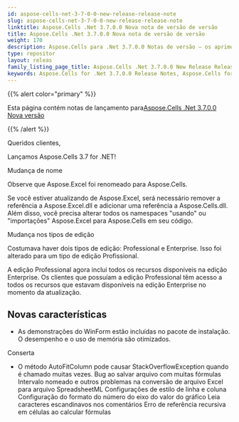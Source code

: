 ```yaml
---
id: aspose-cells-net-3-7-0-0-new-release-release-note
slug: aspose-cells-net-3-7-0-0-new-release-release-note
linktitle: Aspose.Cells .Net 3.7.0.0 Nova nota de versão de versão
title: Aspose.Cells .Net 3.7.0.0 Nova nota de versão de versão
weight: 170
description: Aspose.Cells para .Net 3.7.0.0 Notas de versão – os aprimoramentos mais recentes, novos recursos e correções
type: repositor
layout: releas
family_listing_page_title: Aspose.Cells .Net 3.7.0.0 New Release Release Note
keywords: Aspose.Cells for .Net 3.7.0.0 Release Notes, Aspose.Cells for .Net 3.7.0.0 updates and fixe
---
```

{{% alert color="primary" %}} 

 Esta página contém notas de lançamento para[Aspose.Cells .Net 3.7.0.0 Nova versão](https://releases.aspose.com/cells/net/new-releases/aspose.cells-.net-3.7.0.0-new-release/)

{{% /alert %}} 

 Queridos clientes,

Lançamos Aspose.Cells 3.7 for .NET!

 Mudança de nome

 Observe que Aspose.Excel foi renomeado para Aspose.Cells.

 Se você estiver atualizando de Aspose.Excel, será necessário remover a referência a Aspose.Excel.dll e adicionar uma referência a Aspose.Cells.dll. Além disso, você precisa alterar todos os namespaces "usando" ou "importações" Aspose.Excel para Aspose.Cells em seu código.



 Mudança nos tipos de edição

 Costumava haver dois tipos de edição: Professional e Enterprise. Isso foi alterado para um tipo de edição Profissional.

 A edição Professional agora inclui todos os recursos disponíveis na edição Enterprise. Os clientes que possuíam a edição Professional têm acesso a todos os recursos que estavam disponíveis na edição Enterprise no momento da atualização.


##  **Novas características**
- As demonstrações do WinForm estão incluídas no pacote de instalação.
 O desempenho e o uso de memória são otimizados.



 Conserta

- O método AutoFitColumn pode causar StackOverflowException quando é chamado muitas vezes.
 Bug ao salvar arquivo com muitas fórmulas
Intervalo nomeado e outros problemas na conversão de arquivo Excel para arquivo SpreadsheetML
 Configurações de estilo de linha e coluna
 Configuração do formato do número do eixo do valor do gráfico
 Leia caracteres escandinavos nos comentários
 Erro de referência recursiva em células ao calcular fórmulas


